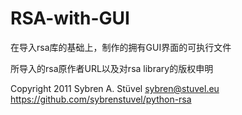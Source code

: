 # RSA-with-GUI
在导入rsa库的基础上，制作的拥有GUI界面的可执行文件


所导入的rsa原作者URL以及对rsa library的版权申明

Copyright 2011 Sybren A. Stüvel <sybren@stuvel.eu>
https://github.com/sybrenstuvel/python-rsa
